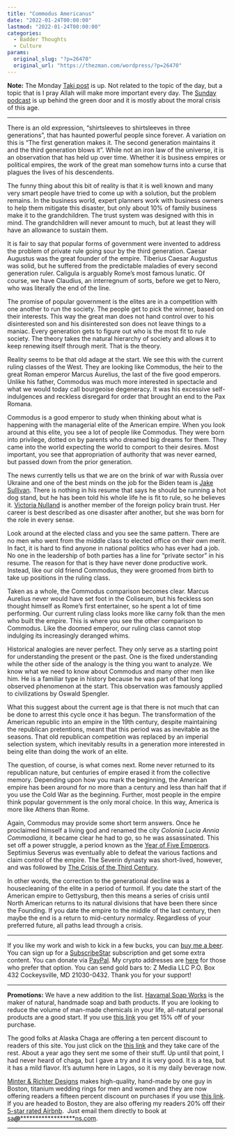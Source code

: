 ```yaml
---
title: "Commodus Americanus"
date: "2022-01-24T00:00:00"
lastmod: "2022-01-24T00:00:00"
categories:
  - Badder Thoughts
  - Culture
params:
  original_slug: "?p=26470"
  original_url: "https://thezman.com/wordpress/?p=26470"
---
```


**Note:** The Monday <a
href="https://www.takimag.com/article/the-madonna-of-modern-politics/"
rel="noopener" target="_blank">Taki post</a> is up. Not related to the
topic of the day, but a topic that is I pray Allah will make more
important every day. The
<a href="https://www.subscribestar.com/posts/518735" rel="noopener"
target="_blank">Sunday podcast</a> is up behind the green door and it is
mostly about the moral crisis of this age.

------------------------------------------------------------------------

There is an old expression, “shirtsleeves to shirtsleeves in three
generations”, that has haunted powerful people since forever. A
variation on this is “The first generation makes it. The second
generation maintains it and the third generation blows it”. While not an
iron law of the universe, it is an observation that has held up over
time. Whether it is business empires or political empires, the work of
the great man somehow turns into a curse that plagues the lives of his
descendents.

The funny thing about this bit of reality is that it is well known and
many very smart people have tried to come up with a solution, but the
problem remains. In the business world, expert planners work with
business owners to help them mitigate this disaster, but only about 10%
of family business make it to the grandchildren. The trust system was
designed with this in mind. The grandchildren will never amount to much,
but at least they will have an allowance to sustain them.

It is fair to say that popular forms of government were invented to
address the problem of private rule going sour by the third generation.
Caesar Augustus was the great founder of the empire. Tiberius Caesar
Augustus was solid, but he suffered from the predictable maladies of
every second generation ruler. Caligula is arguably Rome’s most famous
lunatic. Of course, we have Claudius, an interregnum of sorts, before we
get to Nero, who was literally the end of the line.

The promise of popular government is the elites are in a competition
with one another to run the society. The people get to pick the winner,
based on their interests. This way the great man does not hand control
over to his disinterested son and his disinterested son does not leave
things to a maniac. Every generation gets to figure out who is the most
fit to rule society. The theory takes the natural hierarchy of society
and allows it to keep renewing itself through merit. That is the theory.

Reality seems to be that old adage at the start. We see this with the
current ruling classes of the West. They are looking like Commodus, the
heir to the great Roman emperor Marcus Aurelius, the last of the five
good emperors. Unlike his father, Commodus was much more interested in
spectacle and what we would today call bourgeoise degeneracy. It was his
excessive self-indulgences and reckless disregard for order that brought
an end to the Pax Romana.

Commodus is a good emperor to study when thinking about what is
happening with the managerial elite of the American empire. When you
look around at this elite, you see a lot of people like Commodus. They
were born into privilege, dotted on by parents who dreamed big dreams
for them. They came into the world expecting the world to comport to
their desires. Most important, you see that appropriation of authority
that was never earned, but passed down from the prior generation.

The news currently tells us that we are on the brink of war with Russia
over Ukraine and one of the best minds on the job for the Biden team is
[Jake Sullivan](https://en.wikipedia.org/wiki/Jake_Sullivan). There is
nothing in his resume that says he should be running a hot dog stand,
but he has been told his whole life he is fit to rule, so he believes
it. [Victoria Nulland](https://en.wikipedia.org/wiki/Victoria_Nuland) is
another member of the foreign policy brain trust. Her career is best
described as one disaster after another, but she was born for the role
in every sense.

Look around at the elected class and you see the same pattern. There are
no men who went from the middle class to elected office on their own
merit. In fact, it is hard to find anyone in national politics who has
ever had a job. No one in the leadership of both parties has a line for
“private sector” in his resume. The reason for that is they have never
done productive work. Instead, like our old friend Commodus, they were
groomed from birth to take up positions in the ruling class.

Taken as a whole, the Commodus comparison becomes clear. Marcus Aurelius
never would have set foot in the Coliseum, but his feckless son thought
himself as Rome’s first entertainer, so he spent a lot of time
performing. Our current ruling class looks more like carny folk than the
men who built the empire. This is where you see the other comparison to
Commodus. Like the doomed emperor, our ruling class cannot stop
indulging its increasingly deranged whims.

Historical analogies are never perfect. They only serve as a starting
point for understanding the present or the past. One is the fixed
understanding while the other side of the analogy is the thing you want
to analyze. We know what we need to know about Commodus and many other
men like him. He is a familiar type in history because he was part of
that long observed phenomenon at the start. This observation was
famously applied to civilizations by Oswald Spengler.

What this suggest about the current age is that there is not much that
can be done to arrest this cycle once it has begun. The transformation
of the American republic into an empire in the 19th century, despite
maintaining the republican pretentions, meant that this period was as
inevitable as the seasons. That old republican competition was replaced
by an imperial selection system, which inevitably results in a
generation more interested in being elite than doing the work of an
elite.

The question, of course, is what comes next. Rome never returned to its
republican nature, but centuries of empire erased it from the collective
memory. Depending upon how you mark the beginning, the American empire
has been around for no more than a century and less than half that if
you use the Cold War as the beginning. Further, most people in the
empire think popular government is the only moral choice. In this way,
America is more like Athens than Rome.

Again, Commodus may provide some short term answers. Once he proclaimed
himself a living god and renamed the city *Colonia Lucia Annia
Commodiana,* it became clear he had to go, so he was assassinated. This
set off a power struggle, a period known as the
<a href="https://en.wikipedia.org/wiki/Year_of_the_Five_Emperors"
rel="noopener" target="_blank">Year of Five Emperors</a>. Septimius
Severus was eventually able to defeat the various factions and claim
control of the empire. The Severin dynasty was short-lived, however, and
was followed by
<a href="https://en.wikipedia.org/wiki/Crisis_of_the_Third_Century"
rel="noopener" target="_blank">The Crisis of the Third Century</a>.

In other words, the correction to the generational decline was a
housecleaning of the elite in a period of turmoil. If you date the start
of the American empire to Gettysburg, then this means a series of crisis
until North American returns to its natural divisions that have been
there since the Founding. If you date the empire to the middle of the
last century, then maybe the end is a return to mid-century normalcy.
Regardless of your preferred future, all paths lead through a crisis.

------------------------------------------------------------------------

If you like my work and wish to kick in a few bucks, you can
<a href="https://www.buymeacoffee.com/mujolulu" rel="noopener"
target="_blank">buy me a beer</a>. You can sign up for a
<a href="https://www.subscribestar.com/the-z-blog" rel="noopener"
target="_blank">SubscribeStar</a> subscription and get some extra
content. You can donate via <a
href="https://www.paypal.com/donate/?cmd=_s-xclick&amp;hosted_button_id=UDAS2Q8JYA6CN&amp;source=url"
rel="noopener" target="_blank">PayPal</a>. My crypto addresses are
<a href="https://thezman.com/wordpress/?page_id=22713" rel="noopener"
target="_blank">here</a> for those who prefer that option. You can send
gold bars to: Z Media LLC P.O. Box 432 Cockeysville, MD 21030-0432.
Thank you for your support!

------------------------------------------------------------------------

**Promotions:** We have a new addition to the list.
<a href="https://havamalsoapworks.com/" rel="noopener"
target="_blank">Havamal Soap Works</a> is the maker of natural, handmade
soap and bath products. If you are looking to reduce the volume of
man-made chemicals in your life, all-natural personal products are a
good start. If you use
<a href="https://havamalsoapworks.com/discount/ZMAN" rel="noopener"
target="_blank">this link</a> you get 15% off of your purchase.

The good folks at Alaska Chaga are offering a ten percent discount to
readers of this site. You just click on the
<a href="https://alaskachaga.us/discount/ZMAN" rel="noopener noreferrer"
target="_blank">this link</a> and they take care of the rest. About a
year ago they sent me some of their stuff. Up until that point, I had
never heard of chaga, but I gave a try and it is very good. It is a tea,
but it has a mild flavor. It’s autumn here in Lagos, so it is my daily
beverage now.

<a href="https://www.minterandrichterdesigns.com/"
rel="noreferrer nofollow noopener" target="_blank">Minter &amp; Richter
Designs</a> makes high-quality, hand-made by one guy in Boston, titanium
wedding rings for men and women and they are now offering readers a
fifteen percent discount on purchases if you use
<a href="https://www.minterandrichterdesigns.com/discount/ZMAN"
rel="noreferrer nofollow noopener" target="_blank">this link</a>.
<span class="highlight"><span class="colour"><span class="font"><span class="size">If
you are headed to Boston, they are also offering my readers 20% off
their <a
href="https://www.airbnb.com/users/7988017/listings?user_id=7988017&amp;s=3"
rel="noopener noreferrer" target="_blank">5-star rated Airbnb</a>.  Just
email them directly to book at
<a href="mailto:sa***@*********************ns.com"
data-original-string="vYU+KvMjm1BFKWr2aMxUHA==cb7JCX89gaJUYebHA1LNB62N/WKq9Xx6TRcPMiWdYrE0BMpkKVyl7nsbf+VhIIV3p/B"><span
class="apbct-email-encoder"
data-original-string="2ZrhnRjxgVjQrb4QzlY8lQ==cb7Lt38oAir+Xj8+N4eYwX6YCVikMvR89vvgQ+SDcf+Ts3vWFSTQuGpuomFH+YqPN+Q"
title="This contact has been encoded by Anti-Spam by CleanTalk. Click to decode. To finish the decoding make sure that JavaScript is enabled in your browser.">sa<span
class="apbct-blur">***</span>@<span
class="apbct-blur">*********************</span>ns.com</span></a>.</span></span></span></span>

------------------------------------------------------------------------
